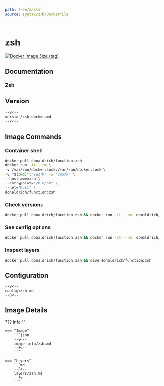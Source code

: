 ```yaml
---
path: tree/master
source: syntax/zsh/Dockerfile

---
```


# zsh

[![Docker Image Size (tag)](https://img.shields.io/docker/image-size/donaldrich/function/zsh?color=blue&label=donaldrich/function:zsh&logo=docker&style=flat-square)](https://hub.docker.com/r/donaldrich/function/zsh)

## Documentation

### Zsh

## Version

```sh
--8<--
version/zsh-docker.md
--8<--
```

## Image Commands

### Container shell

```sh
docker pull donaldrich/function:zsh
docker run -it --rm \
-v /var/run/docker.sock:/var/run/docker.sock \
-v "$(pwd)":"/work" -w "/work" \
--hostname=zsh \
--entrypoint="/bin/sh" \
--net="host" \
donaldrich/function:zsh
```

### Check versions

```sh
docker pull donaldrich/function:zsh && docker run -it --rm  donaldrich/function:zsh validate
```

### See config options

```sh
docker pull donaldrich/function:zsh && docker run -it --rm  donaldrich/function:zsh help
```

### Inspect layers

```sh
docker pull donaldrich/function:zsh && dive donaldrich/function:zsh
```

## Configuration

```
--8<--
config/zsh.md
--8<--
```

## Image Details

??? info ""

    === "Image"
        ```json
        --8<--
        image-info/zsh.md
        --8<--
        ```

    === "Layers"
        ```md
        --8<--
        layers/zsh.md
        --8<--
        ```
